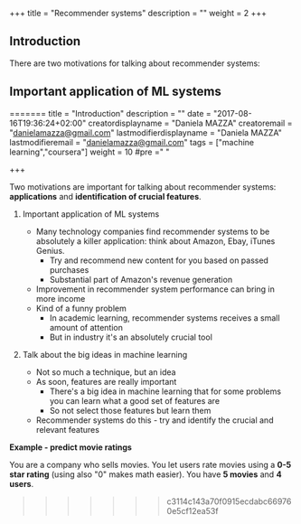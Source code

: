 +++
title = "Recommender systems"
description = ""
weight = 2
+++
 
## Introduction 

There are two motivations for talking about recommender systems:

## Important application of ML systems
=======
title = "Introduction"
description = ""
date = "2017-08-16T19:36:24+02:00"
creatordisplayname = "Daniela MAZZA"
creatoremail = "danielamazza@gmail.com"
lastmodifierdisplayname = "Daniela MAZZA"
lastmodifieremail = "danielamazza@gmail.com"
tags = ["machine learning","coursera"]
weight = 10
#pre ="<i class='fa fa-edit'></i> "

+++

Two motivations are important for talking about recommender systems: **applications** and **identification of crucial features**.
<!--more-->

1. Important application of ML systems
	* Many technology companies find recommender systems to be absolutely a killer application: think about Amazon, Ebay, iTunes Genius.
		* Try and recommend new content for you based on passed purchases
		* Substantial part of Amazon's revenue generation
	* Improvement in recommender system performance can bring in more income
	* Kind of a funny problem
		* In academic learning, recommender systems receives a small amount of attention
		* But in industry it's an absolutely crucial tool

2. Talk about the big ideas in machine learning
	* Not so much a technique, but an idea
	* As soon, features are really important
		* There's a big idea in machine learning that for some problems you can learn what a good set of features are
		* So not select those features but learn them
	* Recommender systems do this - try and identify the crucial and relevant features

**Example - predict movie ratings**

You are a company who sells movies.
You let users rate movies using a **0-5 star rating** (using also "0" makes math easier).
You have **5 movies** and **4 users**.







>>>>>>> c3114c143a70f0915ecdabc669760e5cf12ea53f



